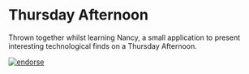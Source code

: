 Thursday Afternoon
=========

Thrown together whilst learning Nancy, a small application to present interesting technological finds on a Thursday Afternoon.

[![endorse](https://api.coderwall.com/djmelonz/endorsecount.png)](https://coderwall.com/djmelonz)
